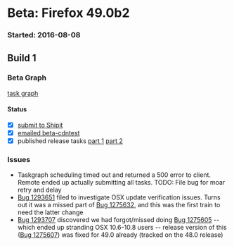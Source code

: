 # Beta: Firefox 49.0b2

### Started: 2016-08-08

## Build 1

### Beta Graph
[task graph](https://tools.taskcluster.net/task-group-inspector/#PAvWsUQhRRSpGm9CgLEXbA)


#### Status
- [x] [submit to Shipit](https://wiki.mozilla.org/Release:Release_Automation_on_Mercurial:Starting_a_Release#Submit_to_Ship_It)
- [x] [emailed beta-cdntest](../how-tos/relpro.md#1-email-drivers-re-release-live-on-test-channel)
- [x] published release tasks [part 1](../how-tos/relpro.md#3-publish-release) [part 2](../how-tos/relpro.md#4-post-release-step)

### Issues
- Taskgraph scheduling timed out and returned a 500 error to client. Remote ended up actually submitting all tasks. TODO: File bug for moar retry and delay
- [Bug 1293651](https://bugzil.la/1293651) filed to investigate OSX update verification issues. Turns out it was a missed part of [Bug 1275632](https://bugzil.la/1275632), and this was the first train to need the latter change
- [Bug 1293707](https://bugzil.la/1293707) discovered we had forgot/missed doing [Bug 1275605](https://bugzil.la/1275605) -- which ended up stranding OSX 10.6-10.8 users -- release version of this ([Bug 1275607](https://bugzil.la/1275607)) was fixed for 49.0 already (tracked on the 48.0 release)


